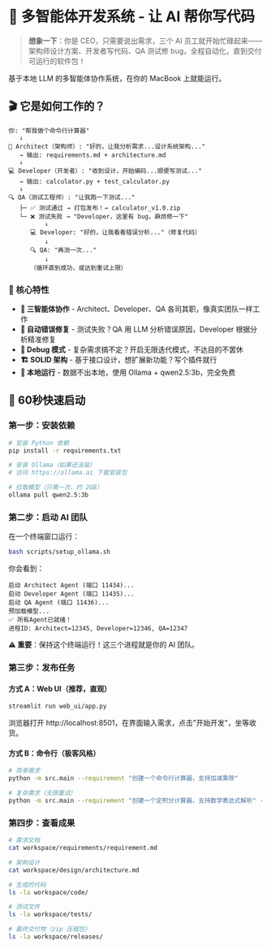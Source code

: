 # 🤖 多智能体开发系统 - 让 AI 帮你写代码

> **想象一下**：你是 CEO，只需要说出需求，三个 AI 员工就开始忙碌起来——架构师设计方案、开发者写代码、QA 测试修 bug，全程自动化，直到交付可运行的软件包！

基于本地 LLM 的多智能体协作系统，在你的 MacBook 上就能运行。

## 🎬 它是如何工作的？

```
你: "帮我做个命令行计算器"
   ↓
🧠 Architect（架构师）: "好的，让我分析需求...设计系统架构..."
   → 输出: requirements.md + architecture.md
   ↓
💻 Developer（开发者）: "收到设计，开始编码...顺便写测试..."
   → 输出: calculator.py + test_calculator.py
   ↓
🔍 QA（测试工程师）: "让我跑一下测试..."
   ├─ ✅ 测试通过 → 打包发布！→ calculator_v1.0.zip
   └─ ❌ 测试失败 → "Developer，这里有 bug，麻烦修一下"
          ↓
      💻 Developer: "好的，让我看看错误分析..."（修复代码）
          ↓
      🔍 QA: "再测一次..."
          ↓
      （循环直到成功，或达到重试上限）
```

### 🎯 核心特性

- **🤝 三智能体协作** - Architect、Developer、QA 各司其职，像真实团队一样工作
- **🔄 自动错误修复** - 测试失败？QA 用 LLM 分析错误原因，Developer 根据分析精准修复
- **🐛 Debug 模式** - 复杂需求搞不定？开启无限迭代模式，不达目的不罢休
- **🏗️ SOLID 架构** - 基于接口设计，想扩展新功能？写个插件就行
- **💾 本地运行** - 数据不出本地，使用 Ollama + qwen2.5:3b，完全免费

## 🚀 60秒快速启动

### 第一步：安装依赖

```bash
# 安装 Python 依赖
pip install -r requirements.txt

# 安装 Ollama（如果还没装）
# 访问 https://ollama.ai 下载安装包

# 拉取模型（只需一次，约 2GB）
ollama pull qwen2.5:3b
```

### 第二步：启动 AI 团队

在一个终端窗口运行：

```bash
bash scripts/setup_ollama.sh
```

你会看到：

```
启动 Architect Agent (端口 11434)...
启动 Developer Agent (端口 11435)...
启动 QA Agent (端口 11436)...
预加载模型...
✅ 所有Agent已就绪！
进程ID: Architect=12345, Developer=12346, QA=12347
```

**⚠️ 重要**：保持这个终端运行！这三个进程就是你的 AI 团队。

### 第三步：发布任务

#### 方式 A：Web UI（推荐，直观）

```bash
streamlit run web_ui/app.py
```

浏览器打开 http://localhost:8501，在界面输入需求，点击"开始开发"，坐等收货。

#### 方式 B：命令行（极客风格）

```bash
# 简单需求
python -m src.main --requirement "创建一个命令行计算器，支持加减乘除"

# 复杂需求（无限重试）
python -m src.main --requirement "创建一个定积分计算器，支持数学表达式解析" --debug
```

### 第四步：查看成果

```bash
# 需求文档
cat workspace/requirements/requirement.md

# 架构设计
cat workspace/design/architecture.md

# 生成的代码
ls -la workspace/code/

# 测试文件
ls -la workspace/tests/

# 最终交付物（zip 压缩包）
ls -la workspace/releases/
```